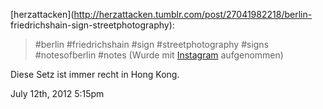 [](http://instagr.am/p/M-ap3uA7CL/ )

[herzattacken](http://herzattacken.tumblr.com/post/27041982218/berlin-
friedrichshain-sign-streetphotography):

> #berlin #friedrichshain #sign #streetphotography #signs #notesofberlin
> #notes (Wurde mit [Instagram](http://instagram.com) aufgenommen)

Diese Setz ist immer recht in Hong Kong.

July 12th, 2012 5:15pm

